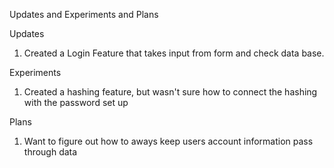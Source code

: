 Updates and Experiments and Plans

Updates
1. Created a Login Feature that takes input from form and check data base.



Experiments
1. Created a hashing feature, but wasn't sure how to connect the hashing with the password set up



Plans
1. Want to figure out how to aways keep users account information pass through data
